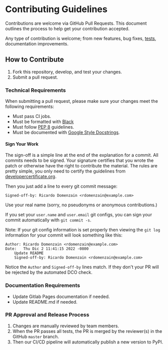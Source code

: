 # Contributing Guidelines

Contributions are welcome via GitHub Pull Requests. This document outlines the process to help get your contribution accepted.

Any type of contribution is welcome; from new features, bug fixes, [tests](#testing), documentation improvements.

## How to Contribute

1. Fork this repository, develop, and test your changes.
2. Submit a pull request.


### Technical Requirements

When submitting a pull request, please make sure your changes meet the following requirements:

- Must pass CI jobs.
- Must be formatted with [Black](https://github.com/psf/black)
- Must follow [PEP 8](https://www.python.org/dev/peps/pep-0008/) guidelines.
- Must be documented with [Google Style Docstrings](https://google.github.io/styleguide/pyguide.html#38-comments-and-docstrings).

#### Sign Your Work

The sign-off is a simple line at the end of the explanation for a commit. All commits needs to be signed. Your signature certifies that you wrote the patch or otherwise have the right to contribute the material. The rules are pretty simple, you only need to certify the guidelines from [developercertificate.org](https://developercertificate.org/).

Then you just add a line to every git commit message:

    Signed-off-by: Ricardo Domenzain <rdomenzain@example.com>

Use your real name (sorry, no pseudonyms or anonymous contributions.)

If you set your `user.name` and `user.email` git configs, you can sign your commit automatically with `git commit -s`.

Note: If your git config information is set properly then viewing the `git log` information for your commit will look something like this:

```
Author: Ricardo Domenzain <rdomenzain@example.com>
Date:   Thu Dic 2 11:41:15 2022 -0800
    Update README
    Signed-off-by: Ricardo Domenzain <rdomenzain@example.com>
```

Notice the `Author` and `Signed-off-by` lines match. If they don't your PR will be rejected by the automated DCO check.


### Documentation Requirements

- Update Gitlab Pages documentation if needed.
- Update README.md if needed.

### PR Approval and Release Process

1. Changes are manually reviewed by team members.
2. When the PR passes all tests, the PR is merged by the reviewer(s) in the GitHub `master` branch.
3. Then our CI/CD pipeline will automatically publish a new version to PyPI.